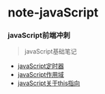 # note-javaScript
### javaScript前端冲刺<br>
> javaScript基础笔记<br>

* [javaScript定时器](https://github.com/MrWeilian/note-javaScript/issues/1)<br>
* [javaScript作用域](https://github.com/MrWeilian/note-javaScript/issues/2)<br>
* [javaScript关于this指向](https://github.com/MrWeilian/note-javaScript/issues/3)<br>

